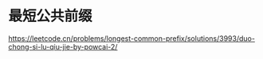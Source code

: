 # 最短公共前缀

https://leetcode.cn/problems/longest-common-prefix/solutions/3993/duo-chong-si-lu-qiu-jie-by-powcai-2/